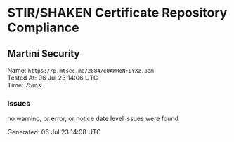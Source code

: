# STIR/SHAKEN Certificate Repository Compliance

## Martini Security

Name: `https://p.mtsec.me/2884/e0AWRoNFEYXz.pem`\
Tested At: 06 Jul 23 14:06 UTC\
Time: 75ms

### Issues

no warning, or error, or notice date level issues were found

Generated: 06 Jul 23 14:08 UTC